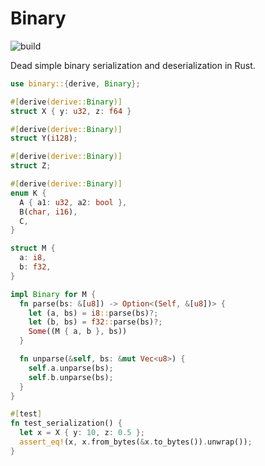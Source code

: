 # Binary

![build](https://github.com/SamuelSchlesinger/binary-rs/actions/workflows/rust.yml/badge.svg)

Dead simple binary serialization and deserialization in Rust.

```rust
use binary::{derive, Binary};

#[derive(derive::Binary)]
struct X { y: u32, z: f64 }

#[derive(derive::Binary)]
struct Y(i128);

#[derive(derive::Binary)]
struct Z;

#[derive(derive::Binary)]
enum K {
  A { a1: u32, a2: bool },
  B(char, i16),
  C,
}

struct M {
  a: i8,
  b: f32,
}

impl Binary for M {
  fn parse(bs: &[u8]) -> Option<(Self, &[u8])> {
    let (a, bs) = i8::parse(bs)?;
    let (b, bs) = f32::parse(bs)?;
    Some((M { a, b }, bs))
  }

  fn unparse(&self, bs: &mut Vec<u8>) {
    self.a.unparse(bs);
    self.b.unparse(bs);
  }
}

#[test]
fn test_serialization() {
  let x = X { y: 10, z: 0.5 };
  assert_eq!(x, x.from_bytes(&x.to_bytes()).unwrap());
}
```
